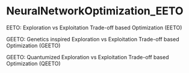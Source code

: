 # NeuralNetworkOptimization_EETO

EETO: Exploration vs Exploitation Trade-off based Optimization (EETO)

GEETO: Genetics inspired Exploration vs Exploitation Trade-off based Optimization (GEETO)

GEETO: Quantumized Exploration vs Exploitation Trade-off based Optimization (QEETO)

